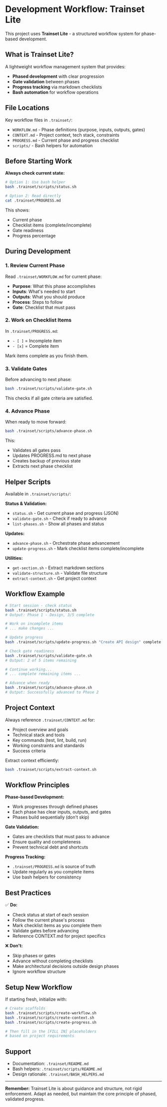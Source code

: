 # Development Workflow: Trainset Lite

This project uses **Trainset Lite** - a structured workflow system for phase-based development.

## What is Trainset Lite?

A lightweight workflow management system that provides:
- **Phased development** with clear progression
- **Gate validation** between phases
- **Progress tracking** via markdown checklists
- **Bash automation** for workflow operations

## File Locations

Key workflow files in `.trainset/`:

- `WORKFLOW.md` - Phase definitions (purpose, inputs, outputs, gates)
- `CONTEXT.md` - Project context, tech stack, constraints
- `PROGRESS.md` - Current phase and progress checklist
- `scripts/` - Bash helpers for automation

## Before Starting Work

**Always check current state:**

```bash
# Option 1: Use bash helper
bash .trainset/scripts/status.sh

# Option 2: Read directly
cat .trainset/PROGRESS.md
```

This shows:
- Current phase
- Checklist items (complete/incomplete)
- Gate readiness
- Progress percentage

## During Development

### 1. Review Current Phase

Read `.trainset/WORKFLOW.md` for current phase:
- **Purpose**: What this phase accomplishes
- **Inputs**: What's needed to start
- **Outputs**: What you should produce
- **Process**: Steps to follow
- **Gate**: Checklist that must pass

### 2. Work on Checklist Items

In `.trainset/PROGRESS.md`:
- `- [ ]` = Incomplete item
- `- [x]` = Complete item

Mark items complete as you finish them.

### 3. Validate Gates

Before advancing to next phase:

```bash
bash .trainset/scripts/validate-gate.sh
```

This checks if all gate criteria are satisfied.

### 4. Advance Phase

When ready to move forward:

```bash
bash .trainset/scripts/advance-phase.sh
```

This:
- Validates all gates pass
- Updates PROGRESS.md to next phase
- Creates backup of previous state
- Extracts next phase checklist

## Helper Scripts

Available in `.trainset/scripts/`:

**Status & Validation:**
- `status.sh` - Get current phase and progress (JSON)
- `validate-gate.sh` - Check if ready to advance
- `list-phases.sh` - Show all phases and status

**Updates:**
- `advance-phase.sh` - Orchestrate phase advancement
- `update-progress.sh` - Mark checklist items complete/incomplete

**Utilities:**
- `get-section.sh` - Extract markdown sections
- `validate-structure.sh` - Validate file structure
- `extract-context.sh` - Get project context

## Workflow Example

```bash
# Start session - check status
bash .trainset/scripts/status.sh
# Output: Phase 1 - Design, 3/5 complete

# Work on incomplete items
# ... make changes ...

# Update progress
bash .trainset/scripts/update-progress.sh "Create API design" complete

# Check gate readiness
bash .trainset/scripts/validate-gate.sh
# Output: 2 of 5 items remaining

# Continue working...
# ... complete remaining items ...

# Advance when ready
bash .trainset/scripts/advance-phase.sh
# Output: Successfully advanced to Phase 2
```

## Project Context

Always reference `.trainset/CONTEXT.md` for:
- Project overview and goals
- Technical stack and tools
- Key commands (test, lint, build, run)
- Working constraints and standards
- Success criteria

Extract context efficiently:
```bash
bash .trainset/scripts/extract-context.sh
```

## Workflow Principles

**Phase-based Development:**
- Work progresses through defined phases
- Each phase has clear inputs, outputs, and gates
- Phases build sequentially (don't skip)

**Gate Validation:**
- Gates are checklists that must pass to advance
- Ensure quality and completeness
- Prevent technical debt and shortcuts

**Progress Tracking:**
- `.trainset/PROGRESS.md` is source of truth
- Update regularly as you complete items
- Use bash helpers for consistency

## Best Practices

✅ **Do:**
- Check status at start of each session
- Follow the current phase's process
- Mark checklist items as you complete them
- Validate gates before advancing
- Reference CONTEXT.md for project specifics

❌ **Don't:**
- Skip phases or gates
- Advance without completing checklists
- Make architectural decisions outside design phases
- Ignore workflow structure

## Setup New Workflow

If starting fresh, initialize with:

```bash
# Create scaffolds
bash .trainset/scripts/create-workflow.sh
bash .trainset/scripts/create-context.sh
bash .trainset/scripts/create-progress.sh

# Then fill in the [FILL IN] placeholders
# based on project requirements
```

## Support

- Documentation: `.trainset/README.md`
- Bash helpers: `.trainset/scripts/README.md`
- Design rationale: `.trainset/BASH_HELPERS.md`

---

**Remember:** Trainset Lite is about guidance and structure, not rigid enforcement. Adapt as needed, but maintain the core principle of phased, validated progress.
